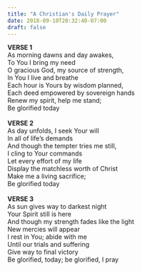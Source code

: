 ```yaml
---
title: "A Christian's Daily Prayer"
date: 2018-09-10T20:32:40-07:00
draft: false
---
```


**VERSE 1**<br />
As morning dawns and day awakes,<br />
To You I bring my need<br />
O gracious God, my source of strength,<br />
In You I live and breathe<br />
Each hour is Yours by wisdom planned,<br />
Each deed empowered by sovereign hands<br />
Renew my spirit, help me stand;<br />
Be glorified today<br />
<br />
**VERSE 2**<br />
As day unfolds, I seek Your will<br />
In all of life’s demands<br />
And though the tempter tries me still,<br />
I cling to Your commands<br />
Let every effort of my life<br />
Display the matchless worth of Christ<br />
Make me a living sacrifice;<br />
Be glorified today<br />
<br />
**VERSE 3**<br />
As sun gives way to darkest night<br />
Your Spirit still is here<br />
And though my strength fades like the light<br />
New mercies will appear<br />
I rest in You; abide with me<br />
Until our trials and suffering<br />
Give way to final victory<br />
Be glorified, today; be glorified, I pray<br />